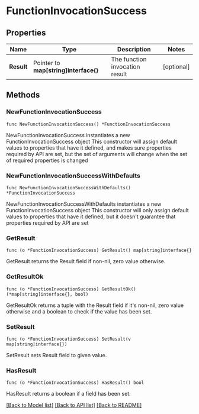 # FunctionInvocationSuccess

## Properties

Name | Type | Description | Notes
------------ | ------------- | ------------- | -------------
**Result** | Pointer to **map[string]interface{}** | The function invocation result | [optional] 

## Methods

### NewFunctionInvocationSuccess

`func NewFunctionInvocationSuccess() *FunctionInvocationSuccess`

NewFunctionInvocationSuccess instantiates a new FunctionInvocationSuccess object
This constructor will assign default values to properties that have it defined,
and makes sure properties required by API are set, but the set of arguments
will change when the set of required properties is changed

### NewFunctionInvocationSuccessWithDefaults

`func NewFunctionInvocationSuccessWithDefaults() *FunctionInvocationSuccess`

NewFunctionInvocationSuccessWithDefaults instantiates a new FunctionInvocationSuccess object
This constructor will only assign default values to properties that have it defined,
but it doesn't guarantee that properties required by API are set

### GetResult

`func (o *FunctionInvocationSuccess) GetResult() map[string]interface{}`

GetResult returns the Result field if non-nil, zero value otherwise.

### GetResultOk

`func (o *FunctionInvocationSuccess) GetResultOk() (*map[string]interface{}, bool)`

GetResultOk returns a tuple with the Result field if it's non-nil, zero value otherwise
and a boolean to check if the value has been set.

### SetResult

`func (o *FunctionInvocationSuccess) SetResult(v map[string]interface{})`

SetResult sets Result field to given value.

### HasResult

`func (o *FunctionInvocationSuccess) HasResult() bool`

HasResult returns a boolean if a field has been set.


[[Back to Model list]](../README.md#documentation-for-models) [[Back to API list]](../README.md#documentation-for-api-endpoints) [[Back to README]](../README.md)


